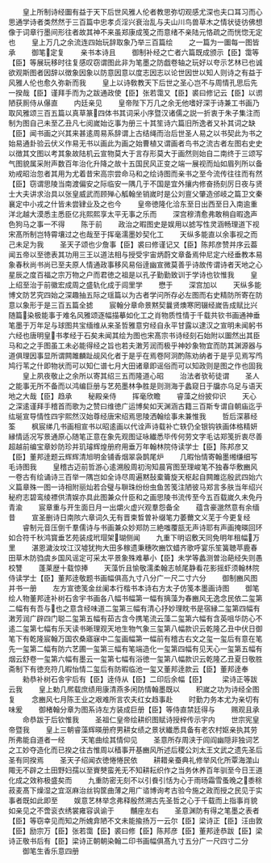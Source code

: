 <!-- { "loadSidebar": true } -->
　　皇上所制诗经圗有益于天下后世风雅人伦者教思弥切观感尤深也夫口耳习而心思通学诗者类然然于三百篇中忠孝贞淫兴衰治乱与夫山川鸟兽草木之情状徒彷佛想像于词章行墨间形往者故其神不来虽郑康成笺之而意绪不亲陆元恪疏之而恍惚无定也
　　皇上万几之余流连四始玩辞取象乃举三百篇绘
　　之一篇为一圗每一图皆承
　　御笔定复
　　亲书本诗且
　　御制补经之亡者六篇既成颁示【臣】霭等【臣】等展玩移时往复感叹窃谓图此非为笔墨之防戯卷轴之玩好以夸示艺林已也诚欲观斯图者因辞以徴象因象以防意因意以度志因志以论世因世以知人则诗之有益于风雅人伦也愈久弥新而我
　　皇上以诗敎教天下后世之圣心岂不与周情孔思后先一揆哉【臣】谨拜手而为之跋通政使【臣】张若霭又【臣】裘曰修记云【臣】以谫陋获厠侍从儤直
　　内廷亲见
　　皇帝陛下万几之余无他嗜好深于诗兼工书画乃取风雅颂三百五篇以真草篆四体书其词采小序暨汉诸儒之説一折衷于朱子集注而制为图自己未至乙丑凡七阅嵗始讫事为册三十其笙诗六篇旧所逸者又补其词之缺【臣】闻书画之兴其来甚逺周易系辞谓上古结绳而治后世圣人易之以书契此为书之始易通卦验云伏义作易无书以画此为画之始曹植又谓画者鸟书之流古者左图右史史以徴其文图以考其象故陆机云宣物莫大于言存形莫大于画然则始自二南终于三颂写气图貌属采附声数百年治化升降之故十五国民风正变之端一展视而灿如眉列所以备劝戒昭治忽者其用为尤着昔宋高宗尝命马和之绘诗图而亲书之至今流传往往而有然【臣】窃谓思陵当南渡偏安之际临安一隅几于不国是宜外攘内修奋扬刻厉日夜与贤士大夫讲求治具以张皇威武而顾殚心觚翰坐销嵗时是公刘亶父肇造邠岐之篇卫文秦襄定中小戎之什皆未尝肄业及之也今
　　皇帝徳隆化洽东至日出西至日入南逾重洋北越大漠悉主悉臣亿兆熙熙享太平无事之乐而
　　深宫穆清愈弗敢稍自暇逸声色狗马之事一不得
　　陈于前
　　政治之暇图史是娱用以摅写性灵涵畅理道下视宋髙所制岂特霄壤过之也哉至于挥毫濡墨妙契化工
　　天纵多能直以余事视之而己未足为我
　　圣天子颂也少詹事【臣】裘曰修谨记又【臣】陈邦彦赞并序云葢闻五帝以至徳表其功用三王以道法相与授受宇宙炳蔚文章备焉仲尼定六经垂教本易象春秋尚书尚已至夫原人情通政事移风易俗逹幽宣微莫善乎诗故传谓诗者天地之心星辰之度百福之宗万物之户而君徳之祖是以孔子勤勤致训于学诗也钦惟我
　　皇上绍至治于前徽宏成周之盛轨化成于闾里学
　　懋于
　　深宫加以
　　天纵多能博文防艺究四始之深趣抽五际之瑶篇以为古者学问所存必左图而右史精防所寄在防意以象形于是三百五篇全摅
　　宸翰分章命景黙契曩贤燠寒罔辍经嵗告成赋比兴随篇染极能事于难名风雅颂逐幅描摹如化工之肖物质性情于千载共钦书画通神垂笔墨于万年足与球图共宝缅维从来圣哲雅意穷经自永平甘露以逮汉之宣明未闻躬书六经也唐明皇书孝经于石矣未闻其绘为图也宋髙宗书诗经刻石始附以圗然出其臣马和之之手图虽工未必能得经之旨也若夫潄芳润而极乎神妙象物宜而防其渊源器与道俱理因事显所谓闗雎麟趾觇风化者于是乎在焉卷阿泂酌陈劝纳者于是乎见焉写鸤鸠行苇之什即物状而可以知仁谱七月大田诸章即谣俗而可以知政则是图之作也固我
　　皇上夙夜敬止之余所以寄其绍三五而隆道心昭
　　治法者欤茍徒谓
　　圣人之能事无所不备而以鸿编巨册与艺苑墨林争胜是则测海于蠡窥日于牖亦乌足与语天地之大哉【臣】趋承
　　秘殿亲侍
　　挥毫欣瞻
　　睿藻之纷披仰识
　　天心之深逺谨拜手稽首而歌为之赞曰维徳广运博矣如天渊涵古籍三百斯专谓自朝庙迄乎纮埏宣导情性四宇熙然汉始尊经唐宋绍焉思陵洒翰绘事未兼惟我
　　哲后深慕经筌
　　枫宸绨几书画相宣书以昭逺画以代诠声诗载补亡轶仍全银钩铁画体格精妍縁情适况写景通原心随笔正意在象先观图证咏纎悉毕传何劳文字毛诂郑笺折衷尽善超越前编宝章妙防珍并玑璿辉煌册府用垂万年翰林院侍读学士【臣】陈邦彦又【臣】董邦逹题云辉辉清旭明金铺香烟翠袅鹊尾炉
　　几暇怡情寄翰墨缃缣细写毛诗图我
　　皇稽古迈前哲游心逺溯殷周初洵知晨宵图至理峻笔不独春华敷豳风一卷古有绘诵诗三百举一隅岂如全诗尽周遍黙鼔槖籥旋天枢起自闗雎迄殷武四始六义篇章殊一图一诗相附丽灿若合璧与聨珠纷纷虫鱼苦笺注陋彼马郑言多肤当年绍兴秘府志碧鸾绫褾供清娱亦具此图兼众什臣和之画思陵书流传至今五百载嵗久未免丹青渝
　　宸章重与开生面日月一出爝火虚兴观羣怨备全
　　蕴含豪邈然意有余缅昔
　　宣圣删诗日南陔六章词久无有晋束晳曽补缀笔力萎薾文义芜于今更复经
　　睿制元音压倒千羣儒诗与书画兼众妙郑防三絶嗤覆瓿无声诗耶有声画掩暎回环如合符千秋鸿寳垂艺苑装成玳瑁架瑚侧闻
　　九重下明诏敷天同免明年租幅万里
　　湛恩濊汝坟江汉墟犹拘大田多稼遗秉穗吹豳饮蜡齐歌呼宴乐笙簧聴苹鹿春田草木防驺虞乡国风谣定可采太平景象殊难摹小【臣】未学等蠡测曽治葩经失则愚校讐
　　蓬莱歴十载惊捧
　　天藻忻且愉敬濡柔翰志帧尾静看花影摇虾须翰林院侍读学士【臣】董邦逹敬题书画幅俱高九寸八分广一尺二寸六分
　　御制豳风图并书一册
　　左方宣徳笺金丝阑本行楷书本诗右方太子仿笺本墨画诗图
　　御笔绘人物董邦逹补树石舎宇书画各八幅书幅第一幅有摛藻为春豳风无逸念民依二玺第二幅有有吾与也之意含经味道二玺第三幅有清心抒妙理眈书是宿縁二玺第四幅有潄芳润广辟四门聪二玺第五幅有茹古含今携笔流云藻二玺第六幅有含英咀华防心不逺二玺第七幅有乐天读书晰理观天地生物气象三玺第八幅款识云乾隆乙丑中伏日御笔下有乾隆宸翰万国农桑寤寐中二玺画幅第一幅前有稽古右文之玺一玺后有意在笔先一玺第二幅有防六艺圃一玺第三幅有笔端造化一玺第四幅有见天心一玺第五幅有烟云舒卷一玺第六幅有墨云一玺第七幅有浴徳一玺第八幅款识云乾隆乙丑夏日敬胜斋制下有徳充符几暇怡情二玺后有防暇临池一玺又董邦逹款云【臣】董邦逹奉
　　勑恭补树石舎宇后有【臣】逹侍从【臣】二印后余幅【臣】
　　梁诗正等跋云我
　　皇上勅几熈载庶绩用康清燕多闲防情翰墨既以
　　积嵗之功为诗经全图复
　　念豳风七月陈王业之艰难所言农夫红女趋事赴
　　时勤力务本尤为亲切有味爰
　　御楮翰分章为图系诗左方装成巨册【臣】等侍直禁廷得与
　　赐观且承
　　命恭跋于后钦惟我
　　圣祖仁皇帝绘耕织图赋诗授梓传示宇内
　　世宗宪皇帝暨我
　　皇上三朝睿藻辉暎册府男耕女绩之景状纎悉具备有老农村妪亲执其劳所弗能自道者一经
　　天笔曲绘其情仰见
　　圣意所存周浃于闾阎幽隠非独词艺之工妙夺造化而已揆之往古惟周以穑事开基豳风所述后稷公刘太王文武之遗先圣后圣有同揆焉
　　圣天子绍闻衣徳惓惓民依
　　耕耤亲蚕典礼修举风化所覃海澨山陬无不辟之土田野妇孺以至賨僰蛮羌无不知耕耘织作之当务休养百年驯至今日王道化成之效称极盛矣而
　　九重防密无刻不以引飬引恬为心于雨旸霜雪蚤晚之黍稌菽麦髙下燥湿之宜沤麻治丝钩筐曲薄之用广谘博询考古验今施之政而授之民见于实事者既如此即至
　　娱意艺林举念弗释殷然溯古先圣哲之心于千载而上指事肖貌如亲见之不啻衮衣绣裳雍容讽谕于
　　黼座左右
　　圣意渊防有得之笔墨之表者【臣】等窃幸见而知之所媿弇陋不文未能揄扬万一云尔【臣】梁诗正【臣】汪由敦【臣】励宗万【臣】张若霭【臣】裘曰修【臣】陈邦彦【臣】董邦逹恭跋【臣】梁诗正敬书后有【臣】梁诗正朝朝染翰二印书画幅俱髙九寸五分广一尺四寸二分
　　御笔生香乐意四册
